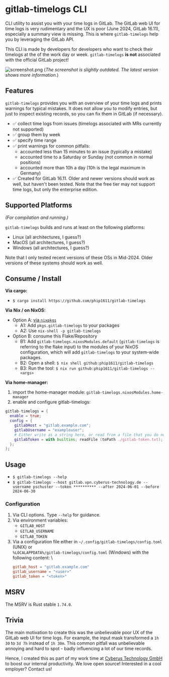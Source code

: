 # gitlab-timelogs CLI

CLI utility to assist you with your time logs in GitLab. The GitLab web UI for
time logs is very rudimentary and the UX is poor (June 2024, GitLab 16.11),
especially a summary view is missing. This is where `gitlab-timelogs` help you
by leveraging the GitLab API.

This CLI is made by developers for developers who want to check their timelogs
at the of the work day or week. `gitlab-timelogs` **is not** associated with the
official GitLab project!

![screenshot.png](screenshot.png)
(_The screenshot is slightly outdated. The latest version shows more information._)

## Features

`gitlab-timelogs` provides you with an overview of your time logs and prints
warnings for typical mistakes. It does not allow you to modify entries, but just
to inspect existing records, so you can fix them in GitLab (if necessary).

- ✅ collect time logs from issues (timelogs associated with MRs currently not
  supported)
- ✅ group them by week
- ✅ specify time range
- ✅ print warnings for common pitfalls:
    - accounted less than 15 minutes to an issue (typically a mistake)
    - accounted time to a Saturday or Sunday (not common in normal positions)
    - accounted more than 10h a day (10h is the legal maximum in Germany)
- ✅ Created for GitLab 16.11. Older and newer versions should work as well,
     but haven't been tested. Note that the free tier may not support time
     logs, but only the enterprise edition.

## Supported Platforms
_(For compilation and running.)_

`gitlab-timelogs` builds and runs at least on the following platforms:

- Linux (all architectures, I guess?)
- MacOS (all architectures, I guess?)
- Windows (all architectures, I guess?)

Note that I only tested recent versions of these OSs in Mid-2024. Older versions
of these systems should work as well.

## Consume / Install

**Via cargo:**

- `$ cargo install https://github.com/phip1611/gitlab-timelogs`

**Via Nix / on NixOS:**

- Option A: [via `nixpkgs`](https://search.nixos.org/packages?channel=unstable&from=0&size=50&sort=relevance&type=packages&query=gitlab-timelogs)
  - A1: Add `pkgs.gitlab-timelogs` to your packages
  - A2: Use `nix-shell -p gitlab-timelogs`
- Option B: consume this Flake/Repository
  - B1: Add `gitlab-timelogs.nixosModules.default` (`gitlab-timelogs` is
    referring to the flake input) to the modules of your NixOS configuration,
    which will add `gitlab-timelogs` to your system-wide packages.
  - B2: Open a shell: `$ nix shell github:phip1611/gitlab-timelogs`
  - B3: Run the tool: `$ nix run github:phip1611/gitlab-timelogs -- <args>`

**Via home-manager:**

1. import the home-manager module: `gitlab-timelogs.nixosModules.home-manager`
2. enable and configure gitlab-timelogs:

```nix
gitlab-timelogs = {
  enable = true;
  config = {
    gitlabHost = "gitlab.example.com";
    gitlabUsername = "exampleuser";
    # Either write as a string here, or read from a file that you do not push:
    gitlabToken = with builtins; readFile (toPath ./gitlab-token.txt);
  };
};
```

## Usage

- `$ gitlab-timelogs --help`
- `$ gitlab-timelogs --host gitlab.vpn.cyberus-technology.de --username pschuster --token ********** --after 2024-06-01 --before 2024-06-30`

### Configuration

1. Via CLI options. Type `--help` for guidance.
2. Via environment variables:
    - `GITLAB_HOST`
    - `GITLAB_USERNAME`
    - `GITLAB_TOKEN`
3. Via a configuration file either in
   `~/.config/gitlab-timelogs/config.toml` (UNIX) or \
   `%LOCALAPPDATA%/gitlab-timelogs/config.toml` (Windows)
   with the following content: \
    ```toml
    gitlab_host = "gitlab.example.com"
    gitlab_username = "<user>"
    gitlab_token = "<token>"
    ```

## MSRV

The MSRV is Rust stable `1.74.0`.

## Trivia

The main motivation to create this was the unbelievable poor UX of the GitLab
web UI for time logs. For example, the input mask transformed a `1h 30` to
`3d 7h` instead of `1h 30m`. This common pitfall was unbelievable annoying and
hard to spot - badly influencing a lot of our time records.

Hence, I created this as part of my work time at [Cyberus Technology GmbH](https://cyberus-technology.de)
to boost our internal productivity. We love open source! Interested in a
cool employer? Contact us!
